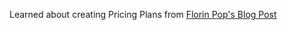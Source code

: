 Learned about creating Pricing Plans from [Florin Pop's Blog Post](https://www.florin-pop.com/blog/2019/02/how-to-create-pricing-plans/)
